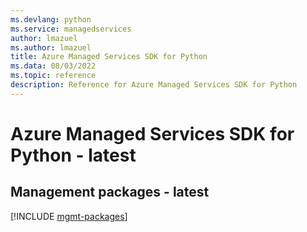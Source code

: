 ```yaml
---
ms.devlang: python
ms.service: managedservices
author: lmazuel
ms.author: lmazuel
title: Azure Managed Services SDK for Python
ms.data: 08/03/2022
ms.topic: reference
description: Reference for Azure Managed Services SDK for Python
---
```

# Azure Managed Services SDK for Python - latest

## Management packages - latest
[!INCLUDE [mgmt-packages](managed-services-mgmt-index.md)]